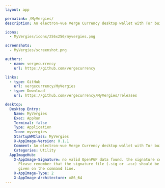 ```yaml
---
layout: app

permalink: /MyVergies/
description: An electron-vue Verge Currency desktop wallet with Tor built in

icons:
  - MyVergies/icons/256x256/myvergies.png

screenshots:
  - MyVergies/screenshot.png

authors:
  - name: vergecurrency
    url: https://github.com/vergecurrency

links:
  - type: GitHub
    url: vergecurrency/MyVergies
  - type: Download
    url: https://github.com/vergecurrency/MyVergies/releases

desktop:
  Desktop Entry:
    Name: MyVergies
    Exec: AppRun
    Terminal: false
    Type: Application
    Icon: myvergies
    StartupWMClass: MyVergies
    X-AppImage-Version: 0.1.1
    Comment: An electron-vue Verge Currency desktop wallet with Tor built in
    Categories: Utility
  AppImageHub:
    X-AppImage-Signature: no valid OpenPGP data found. the signature could not be verified.
      Please remember that the signature file (.sig or .asc) should be the first file
      given on the command line.
    X-AppImage-Type: 2
    X-AppImage-Architecture: x86_64
---
```

